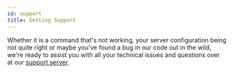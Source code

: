 ```yaml
---
id: support
title: Getting Support
---
```




Whether it is a command that's not working, your server configuration being not quite right or maybe you've found a bug in our code out in the wild, we're ready to assist you with all your technical issues and questions over at our [support server](https://bulbbot.rocks/discord).

